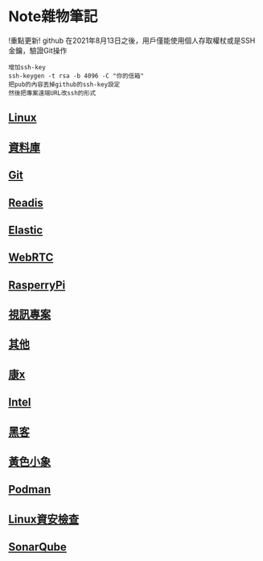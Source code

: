 # Note雜物筆記

!重點更新! github 在2021年8月13日之後，用戶僅能使用個人存取權杖或是SSH金鑰，驗證Git操作

```doc
增加ssh-key
ssh-keygen -t rsa -b 4096 -C "你的信箱"
把pub的內容丟掉github的ssh-key設定
然後把專案遠端URL改ssh的形式
```

## [Linux](Linux.md)

## [資料庫](Mariadb.md)

## [Git](Git.md)

## [Readis](Readis.md)

## [Elastic](Elastic.md)

## [WebRTC](WebRTC.md)

## [RasperryPi](RasperryPi.md)

## [視訊專案](視訊文件.md)

## [其他](Other.md)

## [康x](Concordddsss.md)

## [Intel](Intel.md)

## [黑客](Hacker.md)

## [黃色小象](Hadoop.md)

## [Podman](podman.md)

## [Linux資安檢查](Lynis.md)

## [SonarQube](SonarQube.md)